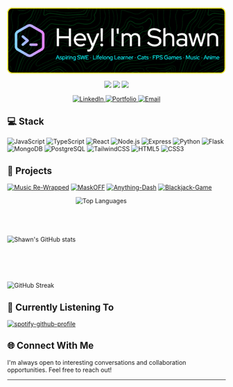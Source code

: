 <p align="center">
  <img src="./assets/shondoe11-header-img.png" alt="Header"/>
</p>

<p align="center">
 <img src="https://badges.pufler.dev/visits/shondoe11/shondoe11"/> 
 <!-- <img src="https://badges.pufler.dev/years/shondoe"/> -->
 <img src="https://badges.pufler.dev/repos/shondoe11"/>
 <img src="https://badges.pufler.dev/commits/monthly/shondoe11" />
</p>

<p align="center">
  <a href="https://bit.ly/LIshawn">
    <img src="https://img.shields.io/badge/LinkedIn-0077B5?style=for-the-badge&logo=linkedin&logoColor=white" alt="LinkedIn"/>
  </a>
  <a href="https://shawn-portfolio-live.netlify.app/">
    <img src="https://img.shields.io/badge/Portfolio-000000?style=for-the-badge&logo=About.me&logoColor=white" alt="Portfolio"/>
  </a>
  <a href="mailto:shawnhadritan@gmail.com">
    <img src="https://img.shields.io/badge/Email-D14836?style=for-the-badge&logo=gmail&logoColor=white" alt="Email"/>
  </a>
</p>

## 💻 Stack

![JavaScript](https://img.shields.io/badge/JavaScript-F7DF1E?style=for-the-badge&logo=javascript&logoColor=black)
![TypeScript](https://img.shields.io/badge/TypeScript-007ACC?style=for-the-badge&logo=typescript&logoColor=white)
![React](https://img.shields.io/badge/React-20232A?style=for-the-badge&logo=react&logoColor=61DAFB)
![Node.js](https://img.shields.io/badge/Node.js-43853D?style=for-the-badge&logo=node.js&logoColor=white)
![Express](https://img.shields.io/badge/Express-000000?style=for-the-badge&logo=express&logoColor=white)
![Python](https://img.shields.io/badge/Python-3776AB?style=for-the-badge&logo=python&logoColor=white)
![Flask](https://img.shields.io/badge/Flask-000000?style=for-the-badge&logo=flask&logoColor=white)
![MongoDB](https://img.shields.io/badge/MongoDB-4EA94B?style=for-the-badge&logo=mongodb&logoColor=white)
![PostgreSQL](https://img.shields.io/badge/PostgreSQL-316192?style=for-the-badge&logo=postgresql&logoColor=white)
![TailwindCSS](https://img.shields.io/badge/Tailwind_CSS-38B2AC?style=for-the-badge&logo=tailwind-css&logoColor=white)
![HTML5](https://img.shields.io/badge/HTML5-E34F26?style=for-the-badge&logo=html5&logoColor=white)
![CSS3](https://img.shields.io/badge/CSS3-1572B6?style=for-the-badge&logo=css3&logoColor=white)

## 🚀 Projects

[![Music Re-Wrapped](https://img.shields.io/badge/Music_ReWrapped-Full_Stack-darkgreen?style=for-the-badge)](https://bit.ly/shondoe11-music-rewrapped)
[![MaskOFF](https://img.shields.io/badge/MASKoff-Full_Stack-darkblue?style=for-the-badge)](https://bit.ly/P3-maskOFF)
[![Anything-Dash](https://img.shields.io/badge/Anything%20Dash-Front_End-orange?style=for-the-badge)](https://bit.ly/anything-dash)
[![Blackjack-Game](https://img.shields.io/badge/BlackJack-Front_End-purple?style=for-the-badge)](https://bit.ly/shawn-blackjack)

<div style="display: flex; justify-content: space-end; align-items: center;">
  <img src="https://github-readme-stats.vercel.app/api?username=shondoe11&show_icons=true&theme=tokyonight" alt="Shawn's GitHub stats" />
  <img src="https://github-readme-stats.vercel.app/api/top-langs/?username=shondoe11&layout=compact&theme=tokyonight" height="195" alt="Top Languages" />
</div>

<img src="https://github-readme-streak-stats.herokuapp.com/?user=shondoe11&theme=tokyonight" width="825" alt="GitHub Streak" />

## 🎵 Currently Listening To

[![spotify-github-profile](https://spotify-github-profile.kittinanx.com/api/view?uid=1177097482&cover_image=true&theme=default&show_offline=true&background_color=121212&interchange=true&bar_color_cover=true)](https://spotify-github-profile.kittinanx.com/api/view?uid=1177097482&redirect=true)

## 🌐 Connect With Me

I'm always open to interesting conversations and collaboration opportunities. Feel free to reach out!

---
